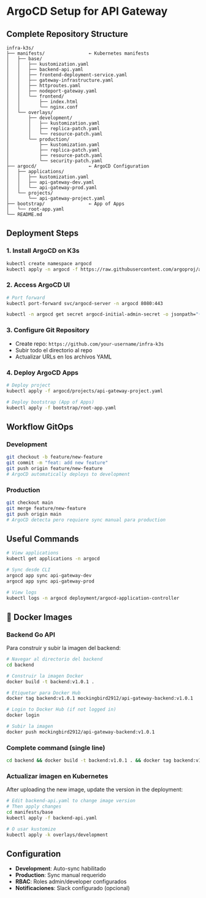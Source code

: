 # ArgoCD Setup for API Gateway

## Complete Repository Structure

```
infra-k3s/
├── manifests/                ← Kubernetes manifests
│   ├── base/
│   │   ├── kustomization.yaml
│   │   ├── backend-api.yaml
│   │   ├── frontend-deployment-service.yaml
│   │   ├── gateway-infrastructure.yaml
│   │   ├── httproutes.yaml
│   │   ├── nodeport-gateway.yaml
│   │   └── frontend/
│   │       ├── index.html
│   │       └── nginx.conf
│   └── overlays/
│       ├── development/
│       │   ├── kustomization.yaml
│       │   ├── replica-patch.yaml
│       │   └── resource-patch.yaml
│       └── production/
│           ├── kustomization.yaml
│           ├── replica-patch.yaml
│           ├── resource-patch.yaml
│           └── security-patch.yaml
├── argocd/                   ← ArgoCD Configuration
│   ├── applications/
│   │   ├── kustomization.yaml
│   │   ├── api-gateway-dev.yaml
│   │   └── api-gateway-prod.yaml
│   └── projects/
│       └── api-gateway-project.yaml
├── bootstrap/                ← App of Apps
│   └── root-app.yaml
└── README.md
```

## Deployment Steps

### 1. Install ArgoCD on K3s

```bash
kubectl create namespace argocd
kubectl apply -n argocd -f https://raw.githubusercontent.com/argoproj/argo-cd/stable/manifests/install.yaml
```

### 2. Access ArgoCD UI

```bash
# Port forward
kubectl port-forward svc/argocd-server -n argocd 8080:443

kubectl -n argocd get secret argocd-initial-admin-secret -o jsonpath="{.data.password}" | base64 -d
```

### 3. Configure Git Repository

- Create repo: `https://github.com/your-username/infra-k3s`
- Subir todo el directorio al repo
- Actualizar URLs en los archivos YAML

### 4. Deploy ArgoCD Apps

```bash
# Deploy project
kubectl apply -f argocd/projects/api-gateway-project.yaml

# Deploy bootstrap (App of Apps)
kubectl apply -f bootstrap/root-app.yaml
```

## Workflow GitOps

### Development
```bash
git checkout -b feature/new-feature
git commit -m "feat: add new feature"
git push origin feature/new-feature
# ArgoCD automatically deploys to development
```

### Production
```bash
git checkout main
git merge feature/new-feature
git push origin main
# ArgoCD detecta pero requiere sync manual para production
```

## Useful Commands

```bash
# View applications
kubectl get applications -n argocd

# Sync desde CLI
argocd app sync api-gateway-dev
argocd app sync api-gateway-prod

# View logs
kubectl logs -n argocd deployment/argocd-application-controller
```

## 🐳 Docker Images

### Backend Go API

Para construir y subir la imagen del backend:

```bash
# Navegar al directorio del backend
cd backend

# Construir la imagen Docker
docker build -t backend:v1.0.1 .

# Etiquetar para Docker Hub
docker tag backend:v1.0.1 mockingbird2912/api-gateway-backend:v1.0.1

# Login to Docker Hub (if not logged in)
docker login

# Subir la imagen
docker push mockingbird2912/api-gateway-backend:v1.0.1
```

### Complete command (single line)

```bash
cd backend && docker build -t backend:v1.0.1 . && docker tag backend:v1.0.1 mockingbird2912/api-gateway-backend:v1.0.1 && docker push mockingbird2912/api-gateway-backend:v1.0.1
```

### Actualizar imagen en Kubernetes

After uploading the new image, update the version in the deployment:

```bash
# Edit backend-api.yaml to change image version
# Then apply changes
cd manifests/base
kubectl apply -f backend-api.yaml

# O usar kustomize
kubectl apply -k overlays/development
```

## Configuration

- **Development**: Auto-sync habilitado
- **Production**: Sync manual requerido
- **RBAC**: Roles admin/developer configurados
- **Notificaciones**: Slack configurado (opcional)
